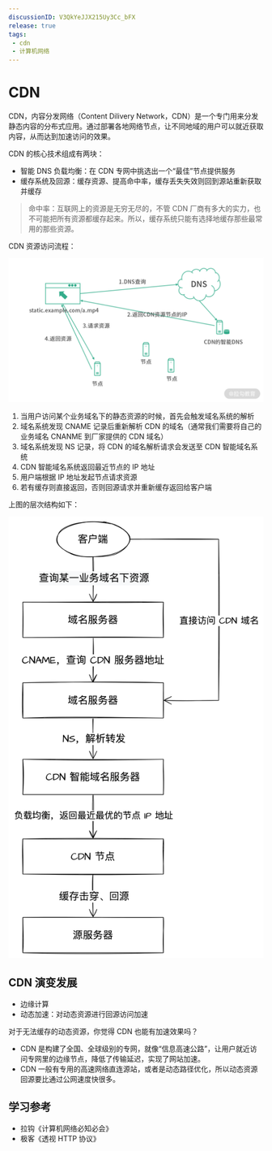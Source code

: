 ```yaml
---
discussionID: V3QkYeJJX215Uy3Cc_bFX
release: true
tags:
 - cdn
 - 计算机网络
---
```


# CDN

CDN，内容分发网络（Content Dilivery Network，CDN）是一个专门用来分发静态内容的分布式应用。通过部署各地网络节点，让不同地域的用户可以就近获取内容，从而达到加速访问的效果。

CDN 的核心技术组成有两块：

- 智能 DNS 负载均衡：在 CDN 专网中挑选出一个“最佳”节点提供服务
- 缓存系统及回源：缓存资源、提高命中率，缓存丢失失效则回到源站重新获取并缓存

> 命中率：互联网上的资源是无穷无尽的，不管 CDN 厂商有多大的实力，也不可能把所有资源都缓存起来。所以，缓存系统只能有选择地缓存那些最常用的那些资源。

CDN 资源访问流程：

![图 4](./images/1660923963456.png)  

1. 当用户访问某个业务域名下的静态资源的时候，首先会触发域名系统的解析
2. 域名系统发现 CNAME 记录后重新解析 CDN 的域名（通常我们需要将自己的业务域名 CNANME 到厂家提供的 CDN 域名）
3. 域名系统发现 NS 记录，将 CDN 的域名解析请求会发送至 CDN 智能域名系统
4. CDN 智能域名系统返回最近节点的 IP 地址
5. 用户端根据 IP 地址发起节点请求资源
6. 若有缓存则直接返回，否则回源请求并重新缓存返回给客户端

上图的层次结构如下：

![图 5](./images/1661072291188.png)  

## CDN 演变发展

- 边缘计算
- 动态加速：对动态资源进行回源访问加速

对于无法缓存的动态资源，你觉得 CDN 也能有加速效果吗？

- CDN 是构建了全国、全球级别的专网，就像“信息高速公路”，让用户就近访问专网里的边缘节点，降低了传输延迟，实现了网站加速。
- CDN 一般有专用的高速网络直连源站，或者是动态路径优化，所以动态资源回源要比通过公网速度快很多。

## 学习参考

- 拉钩《计算机网络必知必会》
- 极客《透视 HTTP 协议》